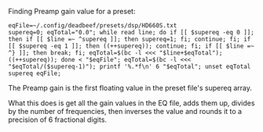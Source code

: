 Finding Preamp gain value for a preset:

    eqFile=~/.config/deadbeef/presets/dsp/HD660S.txt
    supereq=0; eqTotal="0.0"; while read line; do if [[ $supereq -eq 0 ]]; then if [[ $line =~ ^supereq ]]; then supereq=1; fi; continue; fi; if [[ $supereq -eq 1 ]]; then ((++supereq)); continue; fi; if [[ $line =~ ^} ]]; then break; fi; eqTotal=$(bc -l <<< "$line+$eqTotal"); ((++supereq)); done < "$eqFile"; eqTotal=$(bc -l <<< "$eqTotal/($supereq-1)"); printf '%.*f\n' 6 "$eqTotal"; unset eqTotal supereq eqFile;

The Preamp gain is the first floating value in the preset file's supereq array.

What this does is get all the gain values in the EQ file, adds them up, divides by the number of frequencies, then inverses the value and rounds it to a precision of 6 fractional digits.
